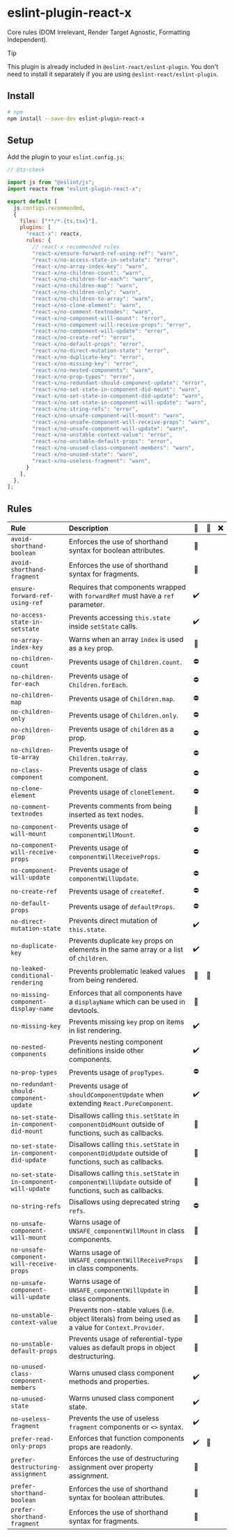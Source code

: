 # eslint-plugin-react-x

Core rules (DOM Irrelevant, Render Target Agnostic, Formatting Independent).

> [!TIP]
> This plugin is already included in `@eslint-react/eslint-plugin`. You don't need to install it separately if you are using `@eslint-react/eslint-plugin`.

## Install

```sh
# npm
npm install --save-dev eslint-plugin-react-x
```

## Setup

Add the plugin to your `eslint.config.js`:

```js
// @ts-check

import js from "@eslint/js";
import reactx from "eslint-plugin-react-x";

export default [
  js.configs.recommended,
  {
    files: ["**/*.{ts,tsx}"],
    plugins: [
      "react-x": reactx,
      rules: {
        // react-x recommended rules
        "react-x/ensure-forward-ref-using-ref": "warn",
        "react-x/no-access-state-in-setstate": "error",
        "react-x/no-array-index-key": "warn",
        "react-x/no-children-count": "warn",
        "react-x/no-children-for-each": "warn",
        "react-x/no-children-map": "warn",
        "react-x/no-children-only": "warn",
        "react-x/no-children-to-array": "warn",
        "react-x/no-clone-element": "warn",
        "react-x/no-comment-textnodes": "warn",
        "react-x/no-component-will-mount": "error",
        "react-x/no-component-will-receive-props": "error",
        "react-x/no-component-will-update": "error",
        "react-x/no-create-ref": "error",
        "react-x/no-default-props": "error",
        "react-x/no-direct-mutation-state": "error",
        "react-x/no-duplicate-key": "error",
        "react-x/no-missing-key": "error",
        "react-x/no-nested-components": "warn",
        "react-x/no-prop-types": "error",
        "react-x/no-redundant-should-component-update": "error",
        "react-x/no-set-state-in-component-did-mount": "warn",
        "react-x/no-set-state-in-component-did-update": "warn",
        "react-x/no-set-state-in-component-will-update": "warn",
        "react-x/no-string-refs": "error",
        "react-x/no-unsafe-component-will-mount": "warn",
        "react-x/no-unsafe-component-will-receive-props": "warn",
        "react-x/no-unsafe-component-will-update": "warn",
        "react-x/no-unstable-context-value": "error",
        "react-x/no-unstable-default-props": "error",
        "react-x/no-unused-class-component-members": "warn",
        "react-x/no-unused-state": "warn",
        "react-x/no-useless-fragment": "warn",
      }
    ],
  },
];
```

## Rules

| Rule                                     | Description                                                                                          |   💼   |   💭   |   ❌   |
| :--------------------------------------- | :--------------------------------------------------------------------------------------------------- | :---: | :---: | :---: |
| `avoid-shorthand-boolean`                | Enforces the use of shorthand syntax for boolean attributes.                                         |   🎨   |       |       |
| `avoid-shorthand-fragment`               | Enforces the use of shorthand syntax for fragments.                                                  |   🎨   |       |       |
| `ensure-forward-ref-using-ref`           | Requires that components wrapped with `forwardRef` must have a `ref` parameter.                      |   ✔️   |       |       |
| `no-access-state-in-setstate`            | Prevents accessing `this.state` inside `setState` calls.                                             |   ✔️   |       |       |
| `no-array-index-key`                     | Warns when an array `index` is used as a `key` prop.                                                 |   🧐   |       |       |
| `no-children-count`                      | Prevents usage of `Children.count`.                                                                  |   ⛔   |       |       |
| `no-children-for-each`                   | Prevents usage of `Children.forEach`.                                                                |   ⛔   |       |       |
| `no-children-map`                        | Prevents usage of `Children.map`.                                                                    |   ⛔   |       |       |
| `no-children-only`                       | Prevents usage of `Children.only`.                                                                   |   ⛔   |       |       |
| `no-children-prop`                       | Prevents usage of `children` as a prop.                                                              |   ⛔   |       |       |
| `no-children-to-array`                   | Prevents usage of `Children.toArray`.                                                                |   ⛔   |       |       |
| `no-class-component`                     | Prevents usage of class component.                                                                   |   ⛔   |       |       |
| `no-clone-element`                       | Prevents usage of `cloneElement`.                                                                    |   ⛔   |       |       |
| `no-comment-textnodes`                   | Prevents comments from being inserted as text nodes.                                                 |   🧐   |       |       |
| `no-component-will-mount`                | Prevents usage of `componentWillMount`.                                                              |   ⛔   |       |       |
| `no-component-will-receive-props`        | Prevents usage of `componentWillReceiveProps`.                                                       |   ⛔   |       |       |
| `no-component-will-update`               | Prevents usage of `componentWillUpdate`.                                                             |   ⛔   |       |       |
| `no-create-ref`                          | Prevents usage of `createRef`.                                                                       |   ⛔   |       |       |
| `no-default-props`                       | Prevents usage of `defaultProps`.                                                                    |   ⛔   |       |       |
| `no-direct-mutation-state`               | Prevents direct mutation of `this.state`.                                                            |   ✔️   |       |       |
| `no-duplicate-key`                       | Prevents duplicate `key` props on elements in the same array or a list of `children`.                |   ✔️   |       |       |
| `no-leaked-conditional-rendering`        | Prevents problematic leaked values from being rendered.                                              |   🧐   |   💭   |       |
| `no-missing-component-display-name`      | Enforces that all components have a `displayName` which can be used in devtools.                     |   🐞   |       |       |
| `no-missing-key`                         | Prevents missing `key` prop on items in list rendering.                                              |   ✔️   |       |       |
| `no-nested-components`                   | Prevents nesting component definitions inside other components.                                      |   ✔️   |       |       |
| `no-prop-types`                          | Prevents usage of `propTypes`.                                                                       |   ⛔   |       |       |
| `no-redundant-should-component-update`   | Prevents usage of `shouldComponentUpdate` when extending `React.PureComponent`.                      |   ✔️   |       |       |
| `no-set-state-in-component-did-mount`    | Disallows calling `this.setState` in `componentDidMount` outside of functions, such as callbacks.    |   🧐   |       |       |
| `no-set-state-in-component-did-update`   | Disallows calling `this.setState` in `componentDidUpdate` outside of functions, such as callbacks.   |   🧐   |       |       |
| `no-set-state-in-component-will-update`  | Disallows calling `this.setState` in `componentWillUpdate` outside of functions, such as callbacks.  |   🧐   |       |       |
| `no-string-refs`                         | Disallows using deprecated string `refs`.                                                            |   ⛔   |       |       |
| `no-unsafe-component-will-mount`         | Warns usage of `UNSAFE_componentWillMount` in class components.                                      |   🧐   |       |       |
| `no-unsafe-component-will-receive-props` | Warns usage of `UNSAFE_componentWillReceiveProps` in class components.                               |   🧐   |       |       |
| `no-unsafe-component-will-update`        | Warns usage of `UNSAFE_componentWillUpdate` in class components.                                     |   🧐   |       |       |
| `no-unstable-context-value`              | Prevents non-stable values (i.e. object literals) from being used as a value for `Context.Provider`. |   🚀   |       |       |
| `no-unstable-default-props`              | Prevents usage of referential-type values as default props in object destructuring.                  |   🚀   |       |       |
| `no-unused-class-component-members`      | Warns unused class component methods and properties.                                                 |   ✔️   |       |       |
| `no-unused-state`                        | Warns unused class component state.                                                                  |   ✔️   |       |       |
| `no-useless-fragment`                    | Prevents the use of useless `fragment` components or `<>` syntax.                                    |   ✔️   |       |       |
| `prefer-read-only-props`                 | Enforces that function components props are readonly.                                                |   ✔️   |   💭   |       |
| `prefer-destructuring-assignment`        | Enforces the use of destructuring assignment over property assignment.                               |   🎨   |       |       |
| `prefer-shorthand-boolean`               | Enforces the use of shorthand syntax for boolean attributes.                                         |   🎨   |       |       |
| `prefer-shorthand-fragment`              | Enforces the use of shorthand syntax for fragments.                                                  |   🎨   |       |       |
